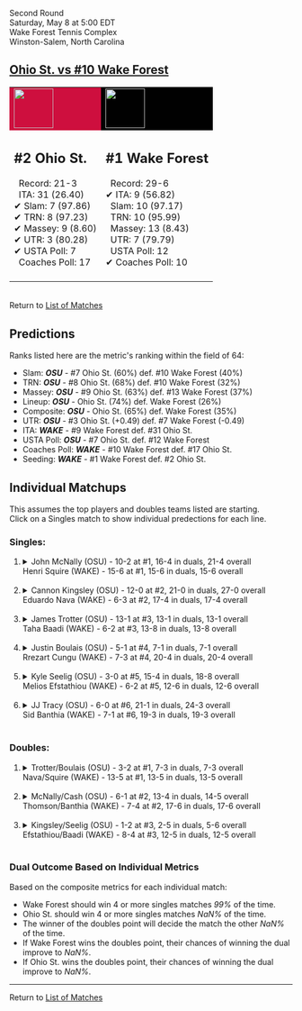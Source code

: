 Second Round  
Saturday, May 8 at 5:00 EDT  
Wake Forest Tennis Complex  
Winston-Salem, North Carolina  
## [Ohio St. vs #10 Wake Forest](https://www.ncaa.com/game/5833415)  

<table><tr style="background-color: #d9d9d9 !important"><td style="background-color: #CE0F3E !important"><img src="https://www.ncaa.com/sites/default/files/images/logos/schools/o/ohio-st.70.png" width="70" height="70" /></td><td style="background-color: #010101 !important"><img src="https://www.ncaa.com/sites/default/files/images/logos/schools/w/wake-forest.70.png" width="70" height="70" /></td></tr><tr>
<td>  

<h2>#2 Ohio St.</h2>  
&nbsp; Record: 21-3<br>  
&nbsp; ITA: 31 (26.40)<br>  
&#10004; Slam: 7 (97.86)<br>  
&#10004; TRN: 8 (97.23)<br>  
&#10004; Massey: 9 (8.60)<br>  
&#10004; UTR: 3 (80.28)<br>  
&#10004; USTA Poll: 7<br>  
&nbsp; Coaches Poll: 17<br>  
<br>  

</td>
<td>  

<h2>#1 Wake Forest</h2>  
&nbsp; Record: 29-6<br>  
&#10004; ITA: 9 (56.82)<br>  
&nbsp; Slam: 10 (97.17)<br>  
&nbsp; TRN: 10 (95.99)<br>  
&nbsp; Massey: 13 (8.43)<br>  
&nbsp; UTR: 7 (79.79)<br>  
&nbsp; USTA Poll: 12<br>  
&#10004; Coaches Poll: 10<br>  
<br>  

</td>
</tr></table>  


<br>Return to [List of Matches](../index.md)  

## Predictions  

Ranks listed here are the metric's ranking within the field of 64:  
- Slam: ***OSU*** - #7 Ohio St. (60%) def. #10 Wake Forest (40%)  
- TRN: ***OSU*** - #8 Ohio St. (68%) def. #10 Wake Forest (32%)  
- Massey: ***OSU*** - #9 Ohio St. (63%) def. #13 Wake Forest (37%)  
- Lineup: ***OSU*** - Ohio St. (74%) def. Wake Forest (26%)  
- Composite: ***OSU*** - Ohio St. (65%) def. Wake Forest (35%)  
- UTR: ***OSU*** - #3 Ohio St. (+0.49) def. #7 Wake Forest (-0.49)  
- ITA: ***WAKE*** - #9 Wake Forest def. #31 Ohio St.  
- USTA Poll: ***OSU*** - #7 Ohio St. def. #12 Wake Forest  
- Coaches Poll: ***WAKE*** - #10 Wake Forest def. #17 Ohio St.  
- Seeding: ***WAKE*** - #1 Wake Forest def. #2 Ohio St.  

## Individual Matchups  
This assumes the top players and doubles teams listed are starting.  
Click on a Singles match to show individual predections for each line.  

### Singles:  

<ol>
<li><details>
<summary markdown="span">John McNally (OSU) - 10-2 at #1, 16-4 in duals, 21-4 overall<br>Henri Squire (WAKE) - 15-6 at #1, 15-6 in duals, 15-6 overall</summary>
<h4>Predictions</h4><ul>
<li>Slam: <b><i>OSU</i></b> - McNally (54%) def. Squire (46%)</li>  
<li>TRN: <b><i>OSU</i></b> - McNally (52%) def. Squire (48%)</li>  
<li>Massey: <b><i>WAKE</i></b> - Squire (53%) def. McNally (47%)</li>  
<li>UTR: <b><i>WAKE</i></b> - Squire (78%) def. McNally (22%)</li>  
<li>Composite: <b><i>WAKE</i></b> - Squire (56%) def. McNally (44%)</li>  
<li>ITA: <b><i>WAKE</i></b> - Squire (38.10) def. McNally (3.89)</li>  
</ul>
</details>&nbsp;</li>
<li><details>
<summary markdown="span">Cannon Kingsley (OSU) - 12-0 at #2, 21-0 in duals, 27-0 overall<br>Eduardo Nava (WAKE) - 6-3 at #2, 17-4 in duals, 17-4 overall</summary>
<h4>Predictions</h4><ul>
<li>Slam: <b><i>OSU</i></b> - Kingsley (87%) def. Nava (13%)</li>  
<li>TRN: <b><i>OSU</i></b> - Kingsley (82%) def. Nava (18%)</li>  
<li>Massey: <b><i>OSU</i></b> - Kingsley (57%) def. Nava (43%)</li>  
<li>UTR: <b><i>OSU</i></b> - Kingsley (83%) def. Nava (17%)</li>  
<li>Composite: <b><i>OSU</i></b> - Kingsley (76%) def. Nava (24%)</li>  
<li>ITA: <b><i>WAKE</i></b> - Nava (19.97) def. Kingsley (5.20)</li>  
</ul>
</details>&nbsp;</li>
<li><details>
<summary markdown="span">James Trotter (OSU) - 13-1 at #3, 13-1 in duals, 13-1 overall<br>Taha Baadi (WAKE) - 6-2 at #3, 13-8 in duals, 13-8 overall</summary>
<h4>Predictions</h4><ul>
<li>Slam: <b><i>OSU</i></b> - Trotter (61%) def. Baadi (39%)</li>  
<li>TRN: <b><i>OSU</i></b> - Trotter (69%) def. Baadi (31%)</li>  
<li>Massey: <b><i>OSU</i></b> - Trotter (53%) def. Baadi (47%)</li>  
<li>UTR: <b><i>OSU</i></b> - Trotter (80%) def. Baadi (20%)</li>  
<li>Composite: <b><i>OSU</i></b> - Trotter (64%) def. Baadi (36%)</li>  
<li>ITA: <b><i>WAKE</i></b> - Baadi (6.71) def. Trotter (3.90)</li>  
</ul>
</details>&nbsp;</li>
<li><details>
<summary markdown="span">Justin Boulais (OSU) - 5-1 at #4, 7-1 in duals, 7-1 overall<br>Rrezart Cungu (WAKE) - 7-3 at #4, 20-4 in duals, 20-4 overall</summary>
<h4>Predictions</h4><ul>
<li>Slam: <b><i>WAKE</i></b> - Cungu (55%) def. Boulais (45%)</li>  
<li>TRN: <b><i>WAKE</i></b> - Cungu (77%) def. Boulais (23%)</li>  
<li>Massey: <b><i>WAKE</i></b> - Cungu (66%) def. Boulais (34%)</li>  
<li>UTR: <b><i>WAKE</i></b> - Cungu (83%) def. Boulais (17%)</li>  
<li>Composite: <b><i>WAKE</i></b> - Cungu (70%) def. Boulais (30%)</li>  
<li>ITA: <b><i>WAKE</i></b> - Cungu (3.35) def. Boulais (2.92)</li>  
</ul>
</details>&nbsp;</li>
<li><details>
<summary markdown="span">Kyle Seelig (OSU) - 3-0 at #5, 15-4 in duals, 18-8 overall<br>Melios Efstathiou (WAKE) - 6-2 at #5, 12-6 in duals, 12-6 overall</summary>
<h4>Predictions</h4><ul>
<li>Slam: <b><i>OSU</i></b> - Seelig (75%) def. Efstathiou (25%)</li>  
<li>TRN: <b><i>OSU</i></b> - Seelig (66%) def. Efstathiou (34%)</li>  
<li>Massey: <b><i>OSU</i></b> - Seelig (57%) def. Efstathiou (43%)</li>  
<li>UTR: <b><i>OSU</i></b> - Seelig (87%) def. Efstathiou (13%)</li>  
<li>Composite: <b><i>OSU</i></b> - Seelig (70%) def. Efstathiou (30%)</li>  
<li>ITA: <b><i>WAKE</i></b> - Efstathiou (2.09) def. Seelig (2.02)</li>  
</ul>
</details>&nbsp;</li>
<li><details>
<summary markdown="span">JJ Tracy (OSU) - 6-0 at #6, 21-1 in duals, 24-3 overall<br>Sid Banthia (WAKE) - 7-1 at #6, 19-3 in duals, 19-3 overall</summary>
<h4>Predictions</h4><ul>
<li>Slam: <b><i>OSU</i></b> - Tracy (70%) def. Banthia (30%)</li>  
<li>TRN: <b><i>OSU</i></b> - Tracy (67%) def. Banthia (33%)</li>  
<li>Massey: <b><i>OSU</i></b> - Tracy (54%) def. Banthia (46%)</li>  
<li>UTR: <b><i>OSU</i></b> - Tracy (81%) def. Banthia (19%)</li>  
<li>Composite: <b><i>OSU</i></b> - Tracy (67%) def. Banthia (33%)</li>  
<li>ITA: <b><i>OSU</i></b> - Tracy (3.11) def. Banthia (2.98)</li>  
</ul>
</details>&nbsp;</li>
</ol>

### Doubles:  

<ol>
<li><details>
<summary markdown="span">Trotter/Boulais (OSU) - 3-2 at #1, 7-3 in duals, 7-3 overall<br>Nava/Squire (WAKE) - 13-5 at #1, 13-5 in duals, 13-5 overall</summary>
<br>Sorry, we don't have any metrics for this match
</details>&nbsp;</li>
<li><details>
<summary markdown="span">McNally/Cash (OSU) - 6-1 at #2, 13-4 in duals, 14-5 overall<br>Thomson/Banthia (WAKE) - 7-4 at #2, 17-6 in duals, 17-6 overall</summary>
<br>Sorry, we don't have any metrics for this match
</details>&nbsp;</li>
<li><details>
<summary markdown="span">Kingsley/Seelig (OSU) - 1-2 at #3, 2-5 in duals, 5-6 overall<br>Efstathiou/Baadi (WAKE) - 8-4 at #3, 12-5 in duals, 12-5 overall</summary>
<br>Sorry, we don't have any metrics for this match
</details>&nbsp;</li>
</ol>

### Dual Outcome Based on Individual Metrics  
  
Based on the composite metrics for each individual match:  
- Wake Forest should win 4 or more singles matches _99%_ of the time.  
- Ohio St. should win 4 or more singles matches _NaN%_ of the time.  
- The winner of the doubles point will decide the match the other _NaN%_ of the time.  
- If Wake Forest wins the doubles point, their chances of winning the dual improve to _NaN%_.  
- If Ohio St. wins the doubles point, their chances of winning the dual improve to _NaN%_.  
  
------

Return to [List of Matches](../index.md)  
